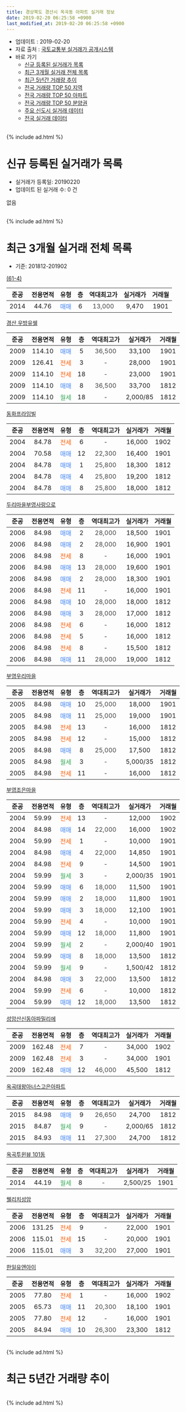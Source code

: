 ```yaml
---
title: 경상북도 경산시 옥곡동 아파트 실거래 정보
date: 2019-02-20 06:25:58 +0900
last_modified_at: 2019-02-20 06:25:58 +0900
---
```


* 업데이트 : 2019-02-20
* 자료 출처 : [국토교통부 실거래가 공개시스템](http://rt.molit.go.kr)
* 바로 가기
    * [신규 등록된 실거래가 목록](#신규-등록된-실거래가-목록)
    * [최근 3개월 실거래 전체 목록](#최근-3개월-실거래-전체-목록)
    * [최근 5년간 거래량 추이](#최근-5년간-거래량-추이)
    * [전국 거래량 TOP 50 지역](https://inasie.github.io/apt-trade-info/최근-3개월-전국에서-가장-거래가-많이-발생한-지역)
    * [전국 거래량 TOP 50 아파트](https://inasie.github.io/apt-trade-info/최근-3개월-전국에서-가장-거래가-많이-발생한-아파트)
    * [전국 거래량 TOP 50 분양권](https://inasie.github.io/apt-trade-info/최근-3개월-전국에서-가장-거래가-많이-발생한-분양권)
    * [주요 신도시 실거래 데이터](https://inasie.github.io/apt-trade-info/주요-신도시)
    * [전국 실거래 데이터](https://inasie.github.io/apt-trade-info/전국)
<br>
{% include ad.html %}
<br>

# 신규 등록된 실거래가 목록
* 실거래가 등록일: 20190220
* 업데이트 된 실거래 수: 0 건

없음

<br>
{% include ad.html %}
<br>

# 최근 3개월 실거래 전체 목록
* 기준: 201812-201902


[(61-4)](https://search.naver.com/search.naver?query=%EA%B2%BD%EC%83%81%EB%B6%81%EB%8F%84+%EA%B2%BD%EC%82%B0%EC%8B%9C+%EC%98%A5%EA%B3%A1%EB%8F%99+%2861-4%29)

|준공|전용면적|유형|층|역대최고가|실거래가|거래월|
|:---:|:---:|:---:|:---:|:---:|:---:|:---:|
|2014|44.76|<span style="color:#4285f3">매매</span>|6|<span style="color:#444444">13,000</span>|9,470|1901|

[경산 우방유쉘](https://search.naver.com/search.naver?query=%EA%B2%BD%EC%83%81%EB%B6%81%EB%8F%84+%EA%B2%BD%EC%82%B0%EC%8B%9C+%EC%98%A5%EA%B3%A1%EB%8F%99+%EA%B2%BD%EC%82%B0+%EC%9A%B0%EB%B0%A9%EC%9C%A0%EC%89%98)

|준공|전용면적|유형|층|역대최고가|실거래가|거래월|
|:---:|:---:|:---:|:---:|:---:|:---:|:---:|
|2009|114.10|<span style="color:#4285f3">매매</span>|5|<span style="color:#444444">36,500</span>|33,100|1901|
|2009|126.41|<span style="color:#ff5a00">전세</span>|3|<span style="color:#444444">-</span>|28,000|1901|
|2009|114.10|<span style="color:#ff5a00">전세</span>|18|<span style="color:#444444">-</span>|23,000|1901|
|2009|114.10|<span style="color:#4285f3">매매</span>|8|<span style="color:#444444">36,500</span>|33,700|1812|
|2009|114.10|<span style="color:#34a853">월세</span>|18|<span style="color:#444444">-</span>|2,000/85|1812|

[동화프라임빌](https://search.naver.com/search.naver?query=%EA%B2%BD%EC%83%81%EB%B6%81%EB%8F%84+%EA%B2%BD%EC%82%B0%EC%8B%9C+%EC%98%A5%EA%B3%A1%EB%8F%99+%EB%8F%99%ED%99%94%ED%94%84%EB%9D%BC%EC%9E%84%EB%B9%8C)

|준공|전용면적|유형|층|역대최고가|실거래가|거래월|
|:---:|:---:|:---:|:---:|:---:|:---:|:---:|
|2004|84.78|<span style="color:#ff5a00">전세</span>|6|<span style="color:#444444">-</span>|16,000|1902|
|2004|70.58|<span style="color:#4285f3">매매</span>|12|<span style="color:#444444">22,300</span>|16,400|1901|
|2004|84.78|<span style="color:#4285f3">매매</span>|1|<span style="color:#444444">25,800</span>|18,300|1812|
|2004|84.78|<span style="color:#4285f3">매매</span>|4|<span style="color:#444444">25,800</span>|19,200|1812|
|2004|84.78|<span style="color:#4285f3">매매</span>|8|<span style="color:#444444">25,800</span>|18,000|1812|

[두리마을부영사랑으로](https://search.naver.com/search.naver?query=%EA%B2%BD%EC%83%81%EB%B6%81%EB%8F%84+%EA%B2%BD%EC%82%B0%EC%8B%9C+%EC%98%A5%EA%B3%A1%EB%8F%99+%EB%91%90%EB%A6%AC%EB%A7%88%EC%9D%84%EB%B6%80%EC%98%81%EC%82%AC%EB%9E%91%EC%9C%BC%EB%A1%9C)

|준공|전용면적|유형|층|역대최고가|실거래가|거래월|
|:---:|:---:|:---:|:---:|:---:|:---:|:---:|
|2006|84.98|<span style="color:#4285f3">매매</span>|2|<span style="color:#444444">28,000</span>|18,500|1901|
|2006|84.98|<span style="color:#4285f3">매매</span>|2|<span style="color:#444444">28,000</span>|16,900|1901|
|2006|84.98|<span style="color:#ff5a00">전세</span>|8|<span style="color:#444444">-</span>|16,000|1901|
|2006|84.98|<span style="color:#4285f3">매매</span>|13|<span style="color:#444444">28,000</span>|19,600|1901|
|2006|84.98|<span style="color:#4285f3">매매</span>|2|<span style="color:#444444">28,000</span>|18,300|1901|
|2006|84.98|<span style="color:#ff5a00">전세</span>|11|<span style="color:#444444">-</span>|16,000|1901|
|2006|84.98|<span style="color:#4285f3">매매</span>|10|<span style="color:#444444">28,000</span>|18,000|1812|
|2006|84.98|<span style="color:#4285f3">매매</span>|3|<span style="color:#444444">28,000</span>|17,000|1812|
|2006|84.98|<span style="color:#ff5a00">전세</span>|6|<span style="color:#444444">-</span>|16,000|1812|
|2006|84.98|<span style="color:#ff5a00">전세</span>|5|<span style="color:#444444">-</span>|16,000|1812|
|2006|84.98|<span style="color:#ff5a00">전세</span>|8|<span style="color:#444444">-</span>|15,500|1812|
|2006|84.98|<span style="color:#4285f3">매매</span>|11|<span style="color:#444444">28,000</span>|19,000|1812|

[부영우리마을](https://search.naver.com/search.naver?query=%EA%B2%BD%EC%83%81%EB%B6%81%EB%8F%84+%EA%B2%BD%EC%82%B0%EC%8B%9C+%EC%98%A5%EA%B3%A1%EB%8F%99+%EB%B6%80%EC%98%81%EC%9A%B0%EB%A6%AC%EB%A7%88%EC%9D%84)

|준공|전용면적|유형|층|역대최고가|실거래가|거래월|
|:---:|:---:|:---:|:---:|:---:|:---:|:---:|
|2005|84.98|<span style="color:#4285f3">매매</span>|10|<span style="color:#444444">25,000</span>|18,000|1901|
|2005|84.98|<span style="color:#4285f3">매매</span>|11|<span style="color:#444444">25,000</span>|19,000|1901|
|2005|84.98|<span style="color:#ff5a00">전세</span>|13|<span style="color:#444444">-</span>|16,000|1812|
|2005|84.98|<span style="color:#ff5a00">전세</span>|12|<span style="color:#444444">-</span>|15,000|1812|
|2005|84.98|<span style="color:#4285f3">매매</span>|8|<span style="color:#444444">25,000</span>|17,500|1812|
|2005|84.98|<span style="color:#34a853">월세</span>|3|<span style="color:#444444">-</span>|5,000/35|1812|
|2005|84.98|<span style="color:#ff5a00">전세</span>|11|<span style="color:#444444">-</span>|16,000|1812|

[부영조은마을](https://search.naver.com/search.naver?query=%EA%B2%BD%EC%83%81%EB%B6%81%EB%8F%84+%EA%B2%BD%EC%82%B0%EC%8B%9C+%EC%98%A5%EA%B3%A1%EB%8F%99+%EB%B6%80%EC%98%81%EC%A1%B0%EC%9D%80%EB%A7%88%EC%9D%84)

|준공|전용면적|유형|층|역대최고가|실거래가|거래월|
|:---:|:---:|:---:|:---:|:---:|:---:|:---:|
|2004|59.99|<span style="color:#ff5a00">전세</span>|13|<span style="color:#444444">-</span>|12,000|1902|
|2004|84.98|<span style="color:#4285f3">매매</span>|14|<span style="color:#444444">22,000</span>|16,000|1902|
|2004|59.99|<span style="color:#ff5a00">전세</span>|1|<span style="color:#444444">-</span>|10,000|1901|
|2004|84.98|<span style="color:#4285f3">매매</span>|4|<span style="color:#444444">22,000</span>|14,850|1901|
|2004|84.98|<span style="color:#ff5a00">전세</span>|9|<span style="color:#444444">-</span>|14,500|1901|
|2004|59.99|<span style="color:#34a853">월세</span>|3|<span style="color:#444444">-</span>|2,000/35|1901|
|2004|59.99|<span style="color:#4285f3">매매</span>|6|<span style="color:#444444">18,000</span>|11,500|1901|
|2004|59.99|<span style="color:#4285f3">매매</span>|2|<span style="color:#444444">18,000</span>|11,800|1901|
|2004|59.99|<span style="color:#4285f3">매매</span>|3|<span style="color:#444444">18,000</span>|12,100|1901|
|2004|59.99|<span style="color:#ff5a00">전세</span>|4|<span style="color:#444444">-</span>|10,000|1901|
|2004|59.99|<span style="color:#4285f3">매매</span>|12|<span style="color:#444444">18,000</span>|11,800|1901|
|2004|59.99|<span style="color:#34a853">월세</span>|2|<span style="color:#444444">-</span>|2,000/40|1901|
|2004|59.99|<span style="color:#4285f3">매매</span>|8|<span style="color:#444444">18,000</span>|13,500|1812|
|2004|59.99|<span style="color:#34a853">월세</span>|9|<span style="color:#444444">-</span>|1,500/42|1812|
|2004|84.98|<span style="color:#4285f3">매매</span>|3|<span style="color:#444444">22,000</span>|13,500|1812|
|2004|59.99|<span style="color:#ff5a00">전세</span>|6|<span style="color:#444444">-</span>|10,000|1812|
|2004|59.99|<span style="color:#4285f3">매매</span>|12|<span style="color:#444444">18,000</span>|13,500|1812|


<script async src="//pagead2.googlesyndication.com/pagead/js/adsbygoogle.js"></script>
<!-- 기본 -->
<ins class="adsbygoogle"
     style="display:block"
     data-ad-client="ca-pub-2446590836940007"
     data-ad-slot="1659523306"
     data-ad-format="auto"
     data-full-width-responsive="true"></ins>
<script>
(adsbygoogle = window.adsbygoogle || []).push({});
</script>


[성암산신동아파밀리에](https://search.naver.com/search.naver?query=%EA%B2%BD%EC%83%81%EB%B6%81%EB%8F%84+%EA%B2%BD%EC%82%B0%EC%8B%9C+%EC%98%A5%EA%B3%A1%EB%8F%99+%EC%84%B1%EC%95%94%EC%82%B0%EC%8B%A0%EB%8F%99%EC%95%84%ED%8C%8C%EB%B0%80%EB%A6%AC%EC%97%90)

|준공|전용면적|유형|층|역대최고가|실거래가|거래월|
|:---:|:---:|:---:|:---:|:---:|:---:|:---:|
|2009|162.48|<span style="color:#ff5a00">전세</span>|7|<span style="color:#444444">-</span>|34,000|1902|
|2009|162.48|<span style="color:#ff5a00">전세</span>|3|<span style="color:#444444">-</span>|34,000|1901|
|2009|162.48|<span style="color:#4285f3">매매</span>|12|<span style="color:#444444">46,000</span>|45,500|1812|

[옥곡태왕아너스고은아파트](https://search.naver.com/search.naver?query=%EA%B2%BD%EC%83%81%EB%B6%81%EB%8F%84+%EA%B2%BD%EC%82%B0%EC%8B%9C+%EC%98%A5%EA%B3%A1%EB%8F%99+%EC%98%A5%EA%B3%A1%ED%83%9C%EC%99%95%EC%95%84%EB%84%88%EC%8A%A4%EA%B3%A0%EC%9D%80%EC%95%84%ED%8C%8C%ED%8A%B8)

|준공|전용면적|유형|층|역대최고가|실거래가|거래월|
|:---:|:---:|:---:|:---:|:---:|:---:|:---:|
|2015|84.98|<span style="color:#4285f3">매매</span>|9|<span style="color:#444444">26,650</span>|24,700|1812|
|2015|84.87|<span style="color:#34a853">월세</span>|9|<span style="color:#444444">-</span>|2,000/65|1812|
|2015|84.93|<span style="color:#4285f3">매매</span>|11|<span style="color:#444444">27,300</span>|24,700|1812|

[옥곡투윈뷰 101동](https://search.naver.com/search.naver?query=%EA%B2%BD%EC%83%81%EB%B6%81%EB%8F%84+%EA%B2%BD%EC%82%B0%EC%8B%9C+%EC%98%A5%EA%B3%A1%EB%8F%99+%EC%98%A5%EA%B3%A1%ED%88%AC%EC%9C%88%EB%B7%B0+101%EB%8F%99)

|준공|전용면적|유형|층|역대최고가|실거래가|거래월|
|:---:|:---:|:---:|:---:|:---:|:---:|:---:|
|2014|44.19|<span style="color:#34a853">월세</span>|8|<span style="color:#444444">-</span>|2,500/25|1901|

[웰리치성암](https://search.naver.com/search.naver?query=%EA%B2%BD%EC%83%81%EB%B6%81%EB%8F%84+%EA%B2%BD%EC%82%B0%EC%8B%9C+%EC%98%A5%EA%B3%A1%EB%8F%99+%EC%9B%B0%EB%A6%AC%EC%B9%98%EC%84%B1%EC%95%94)

|준공|전용면적|유형|층|역대최고가|실거래가|거래월|
|:---:|:---:|:---:|:---:|:---:|:---:|:---:|
|2006|131.25|<span style="color:#ff5a00">전세</span>|9|<span style="color:#444444">-</span>|22,000|1901|
|2006|115.01|<span style="color:#ff5a00">전세</span>|15|<span style="color:#444444">-</span>|20,000|1901|
|2006|115.01|<span style="color:#4285f3">매매</span>|3|<span style="color:#444444">32,200</span>|27,000|1901|

[한일유앤아이](https://search.naver.com/search.naver?query=%EA%B2%BD%EC%83%81%EB%B6%81%EB%8F%84+%EA%B2%BD%EC%82%B0%EC%8B%9C+%EC%98%A5%EA%B3%A1%EB%8F%99+%ED%95%9C%EC%9D%BC%EC%9C%A0%EC%95%A4%EC%95%84%EC%9D%B4)

|준공|전용면적|유형|층|역대최고가|실거래가|거래월|
|:---:|:---:|:---:|:---:|:---:|:---:|:---:|
|2005|77.80|<span style="color:#ff5a00">전세</span>|1|<span style="color:#444444">-</span>|16,000|1902|
|2005|65.73|<span style="color:#4285f3">매매</span>|11|<span style="color:#444444">20,300</span>|18,100|1901|
|2005|77.80|<span style="color:#ff5a00">전세</span>|12|<span style="color:#444444">-</span>|16,000|1901|
|2005|84.94|<span style="color:#4285f3">매매</span>|10|<span style="color:#444444">26,300</span>|23,300|1812|


<br>
{% include ad.html %}
<br>

# 최근 5년간 거래량 추이


<div style="width:100%;">
    <canvas id="deal_progress" height="200"></canvas>
</div>

<script>
new Chart(document.getElementById("deal_progress"), {
    type: 'line',
    data: {
        labels: ['201402','201403','201404','201405','201406','201407','201408','201409','201410','201411','201412','201501','201502','201503','201504','201505','201506','201507','201508','201509','201510','201511','201512','201601','201602','201603','201604','201605','201606','201607','201608','201609','201610','201611','201612','201701','201702','201703','201704','201705','201706','201707','201708','201709','201710','201711','201712','201801','201802','201803','201804','201805','201806','201807','201808','201809','201810','201811','201812','201901','201902'],
        datasets: [{
            label: '매매',
            pointRadius: 1,
            data: [34, 32, 27, 22, 31, 27, 38, 38, 49, 45, 32, 53, 34, 54, 47, 31, 25, 29, 17, 13, 20, 16, 7, 9, 10, 11, 16, 12, 10, 18, 20, 12, 37, 17, 14, 16, 13, 21, 15, 27, 28, 34, 50, 46, 24, 41, 29, 36, 25, 30, 19, 16, 16, 6, 23, 16, 24, 17, 15, 16, 1],
            borderColor: "rgba(255, 201, 14, 1)",
            backgroundColor: "rgba(255, 201, 14, 0.5)",
            fill: false,
            lineTension: 0
        },{
            label: '전월세',
            pointRadius: 1,
            data: [49, 40, 53, 45, 33, 40, 50, 43, 39, 41, 38, 26, 30, 29, 15, 13, 10, 7, 12, 17, 13, 21, 21, 20, 18, 19, 11, 11, 14, 16, 11, 15, 12, 13, 13, 17, 27, 15, 11, 17, 6, 5, 19, 16, 20, 19, 20, 14, 8, 13, 10, 7, 15, 11, 10, 11, 10, 15, 11, 14, 4],
            borderColor: "rgba(0, 141, 185, 1)",
            backgroundColor: "rgba(0, 141, 185, 0.5)",
            fill: false,
            lineTension: 0
        }
        ]
    },
    options: {
        responsive: true,
        title: {
            display: false
        },
        tooltips: {
            mode: 'index',
            intersect: false
        },
        hover: {
            mode: 'nearest',
            intersect: true
        },
        scales: {
            xAxes: [{
                display: true,
                scaleLabel: {
                    display: true,
                    labelString: '년/월'
                }
            }],
            yAxes: [{
                display: true,
                ticks: {
                    suggestedMin: 0,
                },
                scaleLabel: {
                    display: true,
                    labelString: '실거래 수'
                }
            }]
        }
    }
});

</script>


<br>
{% include ad.html %}
<br>

